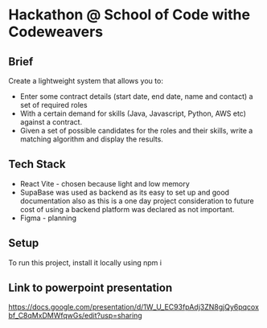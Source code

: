 # Hackathon @ School of Code withe Codeweavers

## Brief

Create a lightweight system that allows you to:

* Enter some contract details (start date, end date, name and contact) a set of required roles 
* With a certain demand for skills (Java, Javascript, Python, AWS etc) against a contract. 
* Given a set of possible candidates for the roles and their skills, write a matching algorithm and display the results.

## Tech Stack

* React Vite - chosen because light and low memory
* SupaBase was used as backend as its easy to set up and good documentation also as this is a one day project consideration to future cost of using a backend platform was declared as not important.
* Figma - planning

## Setup
To run this project, install it locally using npm i

## Link to powerpoint presentation

https://docs.google.com/presentation/d/1W_U_EC93fpAdj3ZN8gjQy6pqcoxbf_C8qMxDMWfqwGs/edit?usp=sharing

